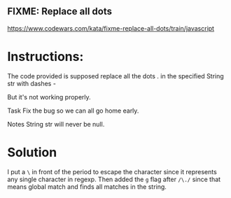 ## FIXME: Replace all dots

https://www.codewars.com/kata/fixme-replace-all-dots/train/javascript

# Instructions: 
The code provided is supposed replace all the dots . in the specified String str with dashes -

But it's not working properly.

Task
Fix the bug so we can all go home early.

Notes
String str will never be null.


# Solution
I put a `\` in front of the period to escape the character since it represents any single character in regexp. Then added the `g` flag after `/\./` since that means global match and finds all matches in the string. 